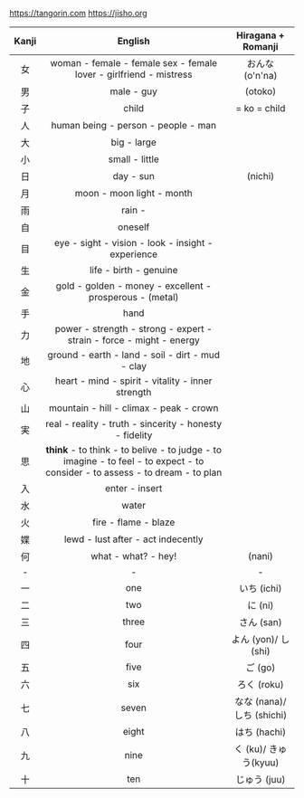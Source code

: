 https://tangorin.com
https://jisho.org

|Kanji|English|Hiragana + Romanji
|:-:|:-:|:-:
|女|woman - female - female sex - female lover - girlfriend - mistress|おんな (o'n'na)
|男|male - guy|(otoko)
|子|child| = ko = child
|人|human being - person - people - man|
|大|big - large|
|小|small - little|
|日|day - sun|(nichi)
|月|moon - moon light - month|
|雨|rain - 
|自|oneself|
|目|eye - sight - vision - look - insight - experience
|生|life - birth - genuine|
|金|gold - golden - money - excellent - prosperous - (metal)|
|手|hand|
|力|power - strength - strong - expert - strain - force - might - energy|
|地|ground - earth - land - soil - dirt - mud - clay|
|心|heart - mind - spirit - vitality - inner strength|
|山|mountain - hill - climax - peak - crown|
|実|real - reality - truth - sincerity - honesty - fidelity|
|思|**think** - to think - to belive - to judge - to imagine - to feel - to expect - to consider - to assess - to dream - to plan|
|入|enter - insert|
|水|water|
|火|fire - flame - blaze|
|媟|lewd - lust after - act indecently|
|何|what - what? - hey!|(nani)
|-|-|-
|一|one|いち (ichi)
|二|two|に (ni)
|三|three|さん (san)
|四|four|よん (yon)/ し (shi)
|五|five|ご (go)
|六|six|ろく (roku)
|七|seven|なな (nana)/ しち (shichi)
|八|eight|はち (hachi)
|九|nine|く (ku)/ きゅう(kyuu)
|十|ten|じゅう (juu)
